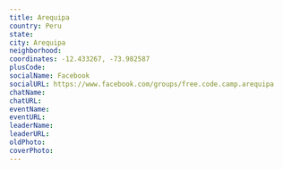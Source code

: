 ```yaml
---
title: Arequipa
country: Peru
state: 
city: Arequipa
neighborhood: 
coordinates: -12.433267, -73.982587
plusCode:
socialName: Facebook
socialURL: https://www.facebook.com/groups/free.code.camp.arequipa
chatName:
chatURL:
eventName:
eventURL:
leaderName:
leaderURL:
oldPhoto: 
coverPhoto:
---
```

